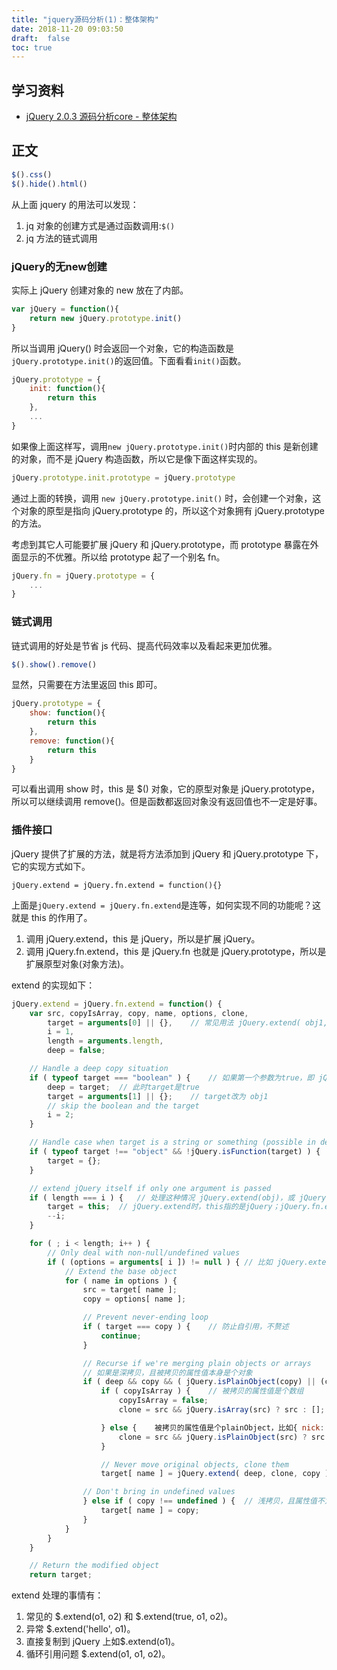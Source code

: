 ```yaml
---
title: "jquery源码分析(1)：整体架构"
date: 2018-11-20 09:03:50
draft:  false
toc: true
---
```


## 学习资料

- [jQuery 2.0.3 源码分析core - 整体架构](http://www.cnblogs.com/aaronjs/p/3278578.html)

## 正文

```javascript
$().css()
$().hide().html()
```

从上面 jquery 的用法可以发现：

1. jq 对象的创建方式是通过函数调用:`$()`
2. jq 方法的链式调用

### jQuery的无new创建

实际上 jQuery 创建对象的 new 放在了内部。

```javascript
var jQuery = function(){
    return new jQuery.prototype.init()
}
```

所以当调用 jQuery() 时会返回一个对象，它的构造函数是`jQuery.prototype.init()`的返回值。下面看看`init()`函数。

```javascript
jQuery.prototype = {
    init: function(){
        return this
    },
    ...
}
```

如果像上面这样写，调用`new jQuery.prototype.init()`时内部的 this 是新创建的对象，而不是 jQuery 构造函数，所以它是像下面这样实现的。

```javascript
jQuery.prototype.init.prototype = jQuery.prototype
```

通过上面的转换，调用 `new jQuery.prototype.init()` 时，会创建一个对象，这个对象的原型是指向 jQuery.prototype 的，所以这个对象拥有 jQuery.prototype 的方法。

考虑到其它人可能要扩展 jQuery 和 jQuery.prototype，而 prototype 暴露在外面显示的不优雅。所以给 prototype 起了一个别名 fn。

```javascript
jQuery.fn = jQuery.prototype = {
    ...
}
```

### 链式调用

链式调用的好处是节省 js 代码、提高代码效率以及看起来更加优雅。

```javascript
$().show().remove()
```

显然，只需要在方法里返回 this 即可。

```javascript
jQuery.prototype = {
    show: function(){
        return this
    },
    remove: function(){
        return this
    }
}
```

可以看出调用 show 时，this 是 $() 对象，它的原型对象是 jQuery.prototype，所以可以继续调用 remove()。但是函数都返回对象没有返回值也不一定是好事。

### 插件接口

jQuery 提供了扩展的方法，就是将方法添加到 jQuery 和 jQuery.prototype 下， 它的实现方式如下。

```
jQuery.extend = jQuery.fn.extend = function(){}
```

上面是`jQuery.extend = jQuery.fn.extend`是连等，如何实现不同的功能呢？这就是 this 的作用了。

1. 调用 jQuery.extend，this 是 jQuery，所以是扩展 jQuery。
2. 调用 jQuery.fn.extend，this 是 jQuery.fn 也就是 jQuery.prototype，所以是扩展原型对象(对象方法)。

extend 的实现如下：

```javascript
jQuery.extend = jQuery.fn.extend = function() {
    var src, copyIsArray, copy, name, options, clone,
        target = arguments[0] || {},    // 常见用法 jQuery.extend( obj1, obj2 )，此时，target为arguments[0]
        i = 1,
        length = arguments.length,
        deep = false;

    // Handle a deep copy situation
    if ( typeof target === "boolean" ) {    // 如果第一个参数为true，即 jQuery.extend( true, obj1, obj2 ); 的情况
        deep = target;  // 此时target是true
        target = arguments[1] || {};    // target改为 obj1
        // skip the boolean and the target
        i = 2;
    }

    // Handle case when target is a string or something (possible in deep copy)
    if ( typeof target !== "object" && !jQuery.isFunction(target) ) {  // 处理奇怪的情况，比如 jQuery.extend( 'hello' , {nick: 'casper})~~
        target = {};
    }

    // extend jQuery itself if only one argument is passed
    if ( length === i ) {   // 处理这种情况 jQuery.extend(obj)，或 jQuery.fn.extend( obj )
        target = this;  // jQuery.extend时，this指的是jQuery；jQuery.fn.extend时，this指的是jQuery.fn
        --i;
    }

    for ( ; i < length; i++ ) {
        // Only deal with non-null/undefined values
        if ( (options = arguments[ i ]) != null ) { // 比如 jQuery.extend( obj1, obj2, obj3, ojb4 )，options则为 obj2、obj3...
            // Extend the base object
            for ( name in options ) {
                src = target[ name ];
                copy = options[ name ];

                // Prevent never-ending loop
                if ( target === copy ) {    // 防止自引用，不赘述
                    continue;
                }

                // Recurse if we're merging plain objects or arrays
                // 如果是深拷贝，且被拷贝的属性值本身是个对象
                if ( deep && copy && ( jQuery.isPlainObject(copy) || (copyIsArray = jQuery.isArray(copy)) ) ) {
                    if ( copyIsArray ) {    // 被拷贝的属性值是个数组
                        copyIsArray = false;
                        clone = src && jQuery.isArray(src) ? src : [];

                    } else {    被拷贝的属性值是个plainObject，比如{ nick: 'casper' }
                        clone = src && jQuery.isPlainObject(src) ? src : {};
                    }

                    // Never move original objects, clone them
                    target[ name ] = jQuery.extend( deep, clone, copy );  // 递归~

                // Don't bring in undefined values
                } else if ( copy !== undefined ) {  // 浅拷贝，且属性值不为undefined
                    target[ name ] = copy;
                }
            }
        }
    }

    // Return the modified object
    return target;
```

extend 处理的事情有：

1. 常见的 $.extend(o1, o2) 和 $.extend(true, o1, o2)。
2. 异常 $.extend('hello', o1)。
3. 直接复制到 jQuery 上如$.extend(o1)。
4. 循环引用问题 $.extend(o1, o1, o2)。

